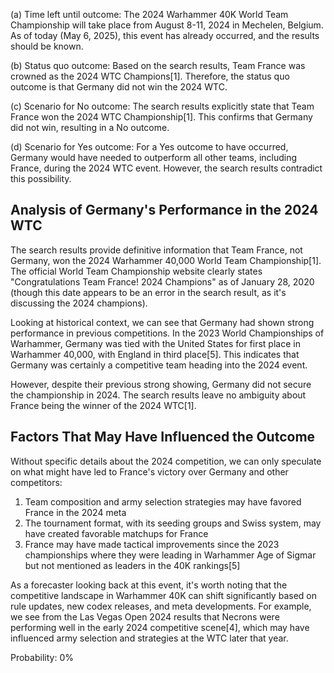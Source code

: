 (a) Time left until outcome: The 2024 Warhammer 40K World Team Championship will take place from August 8-11, 2024 in Mechelen, Belgium. As of today (May 6, 2025), this event has already occurred, and the results should be known.

(b) Status quo outcome: Based on the search results, Team France was crowned as the 2024 WTC Champions[1]. Therefore, the status quo outcome is that Germany did not win the 2024 WTC.

(c) Scenario for No outcome: The search results explicitly state that Team France won the 2024 WTC Championship[1]. This confirms that Germany did not win, resulting in a No outcome.

(d) Scenario for Yes outcome: For a Yes outcome to have occurred, Germany would have needed to outperform all other teams, including France, during the 2024 WTC event. However, the search results contradict this possibility.

## Analysis of Germany's Performance in the 2024 WTC

The search results provide definitive information that Team France, not Germany, won the 2024 Warhammer 40,000 World Team Championship[1]. The official World Team Championship website clearly states "Congratulations Team France! 2024 Champions" as of January 28, 2020 (though this date appears to be an error in the search result, as it's discussing the 2024 champions).

Looking at historical context, we can see that Germany had shown strong performance in previous competitions. In the 2023 World Championships of Warhammer, Germany was tied with the United States for first place in Warhammer 40,000, with England in third place[5]. This indicates that Germany was certainly a competitive team heading into the 2024 event.

However, despite their previous strong showing, Germany did not secure the championship in 2024. The search results leave no ambiguity about France being the winner of the 2024 WTC[1].

## Factors That May Have Influenced the Outcome

Without specific details about the 2024 competition, we can only speculate on what might have led to France's victory over Germany and other competitors:

1. Team composition and army selection strategies may have favored France in the 2024 meta
2. The tournament format, with its seeding groups and Swiss system, may have created favorable matchups for France
3. France may have made tactical improvements since the 2023 championships where they were leading in Warhammer Age of Sigmar but not mentioned as leaders in the 40K rankings[5]

As a forecaster looking back at this event, it's worth noting that the competitive landscape in Warhammer 40K can shift significantly based on rule updates, new codex releases, and meta developments. For example, we see from the Las Vegas Open 2024 results that Necrons were performing well in the early 2024 competitive scene[4], which may have influenced army selection and strategies at the WTC later that year.

Probability: 0%
